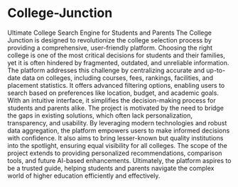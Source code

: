 # College-Junction
Ultimate College Search Engine for Students and Parents
The College Junction is designed to revolutionize the college selection process by providing a comprehensive, user-friendly platform. Choosing the right college is one of the most critical decisions for students and their families, yet it is often hindered by fragmented, outdated, and unreliable information. The platform addresses this challenge by centralizing accurate and up-to- date data on colleges, including courses, fees, rankings, facilities, and placement statistics. It offers advanced filtering options, enabling users to search based on preferences like location, budget, and academic goals. With an intuitive interface, it simplifies the decision-making process for students and parents alike.
The project is motivated by the need to bridge the gaps in existing solutions, which often lack personalization, transparency, and usability. By leveraging modern technologies and robust data aggregation, the platform empowers users to make informed decisions with confidence. It also aims to bring lesser-known but quality institutions into the spotlight, ensuring equal visibility for all colleges. The scope of the project extends to providing personalized recommendations, comparison tools, and future AI-based enhancements. Ultimately, the platform aspires to be a trusted guide, helping students and parents navigate the complex world of higher education efficiently and effectively.
